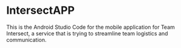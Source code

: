 # IntersectAPP
This is the Android Studio Code for the mobile application for Team Intersect, a service that is trying to streamline team logistics and communication. 
